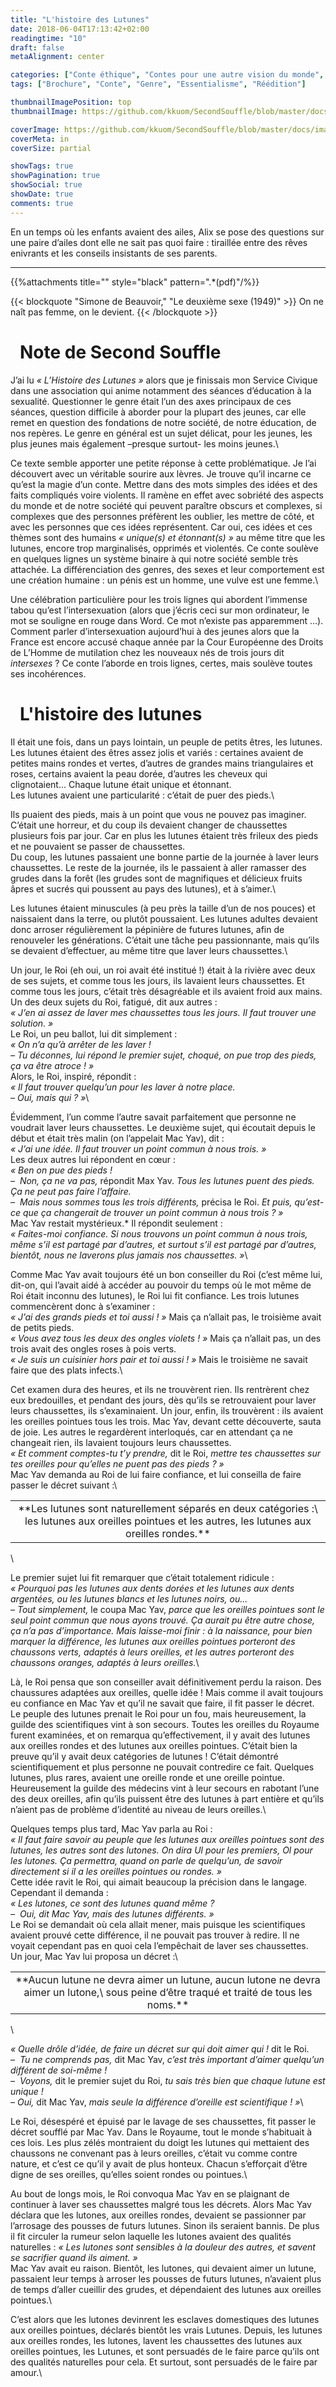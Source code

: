 ```yaml
---
title: "L'histoire des Lutunes"
date: 2018-06-04T17:13:42+02:00
readingtime: "10"
draft: false
metaAlignment: center

categories: ["Conte éthique", "Contes pour une autre vision du monde", "Réédition"]
tags: ["Brochure", "Conte", "Genre", "Essentialisme", "Réédition"]

thumbnailImagePosition: top
thumbnailImage: https://github.com/kkuom/SecondSouffle/blob/master/docs/images/Thumbnails/ConteEthique-Lutunes750.jpg?raw=true

coverImage: https://github.com/kkuom/SecondSouffle/blob/master/docs/images/Post-header.jpg?raw=true
coverMeta: in
coverSize: partial

showTags: true
showPagination: true
showSocial: true
showDate: true
comments: true
---
```

<section class="intro">
En un temps où les enfants avaient des ailes, Alix se pose des questions sur une paire d’ailes dont elle ne sait pas quoi faire&nbsp;: tiraillée entre des rêves enivrants et les conseils insistants de ses parents.
<!--more-->
<hr class="intro-divider">
<!-- toc -->
{{%attachments title="" style="black" pattern=".*(pdf)"/%}}
</section>

{{< blockquote "Simone de Beauvoir," "Le deuxième sexe (1949)" >}}
On ne naît pas femme, on le devient.
{{< /blockquote >}}


# <i class="fas fa-sticky-note" aria-hidden="true" style="padding-right:15px;"></i>Note de Second Souffle
J’ai lu *«&nbsp;L’Histoire des Lutunes&nbsp;»* alors que je finissais mon Service Civique dans une association qui anime notamment  des séances d’éducation à la sexualité. Questionner le genre était l’un des axes principaux de ces séances, question difficile à aborder pour la plupart des jeunes, car elle remet en question des fondations de notre société, de notre éducation, de nos repères. Le genre en général est un sujet délicat, pour les jeunes, les plus jeunes mais également –presque surtout- les moins jeunes.\

Ce texte semble apporter une petite réponse à cette problématique. Je l’ai découvert avec un véritable sourire aux lèvres. Je trouve qu’il incarne ce qu’est la magie d’un conte. Mettre dans des mots simples des idées et des faits compliqués voire violents.  Il ramène en effet avec sobriété des aspects du monde et de notre société qui peuvent paraître obscurs et complexes, si complexes que des personnes préfèrent les oublier, les mettre de côté, et avec les personnes que ces idées représentent. Car oui, ces idées et ces thèmes sont des humains *«&nbsp;unique(s) et étonnant(s)&nbsp;»* au même titre que les lutunes, encore trop marginalisés, opprimés et violentés. Ce conte soulève en quelques lignes un système binaire à qui notre société semble très attachée. La différenciation des genres, des sexes et leur comportement est une création humaine&nbsp;: un pénis est un homme, une vulve est une femme.\

Une célébration particulière pour les trois lignes qui abordent l’immense tabou qu’est l’intersexuation (alors que j’écris ceci sur mon ordinateur, le mot se souligne en rouge dans Word. Ce mot n’existe pas apparemment …). Comment parler d’intersexuation aujourd’hui à des jeunes alors que la France est encore accusé chaque année par la Cour Européenne des Droits de L’Homme de mutilation chez les nouveaux nés de trois jours dit *intersexes*&nbsp;? Ce conte l’aborde en trois lignes, certes, mais soulève toutes ses incohérences.

# <i class="far fa-bookmark" aria-hidden="true" style="padding-right:15px;"></i>L'histoire des lutunes
Il était une fois, dans un pays lointain, un peuple de petits êtres, les lutunes. Les lutunes étaient des êtres assez jolis et variés&nbsp;: certaines avaient de petites mains rondes et vertes, d’autres de grandes mains triangulaires et roses, certains avaient la peau dorée, d’autres les cheveux qui clignotaient... Chaque lutune était unique et étonnant.\
Les lutunes avaient une particularité&nbsp;: c’était de puer des pieds.\

Ils puaient des pieds, mais à un point que vous ne pouvez pas imaginer. C’était une horreur, et du coup ils devaient changer de chaussettes plusieurs fois par jour. Car en plus les lutunes étaient très frileux des pieds et ne pouvaient se passer de chaussettes.\
Du coup, les lutunes passaient une bonne partie de la journée à laver leurs chaussettes. Le reste de la journée, ils le passaient à aller ramasser des grudes dans la forêt (les grudes sont de magnifiques et délicieux fruits âpres et sucrés qui poussent au pays des lutunes), et à s’aimer.\

Les lutunes étaient minuscules (à peu près la taille d’un de nos pouces) et naissaient dans la terre, ou plutôt poussaient. Les lutunes adultes devaient donc arroser régulièrement la pépinière de futures lutunes, afin de renouveler les générations. C’était une tâche peu passionnante, mais qu’ils se devaient d’effectuer, au même titre que laver leurs chaussettes.\

Un jour, le Roi (eh oui, un roi avait été institué&nbsp;!) était à la rivière avec deux de ses sujets, et comme tous les jours, ils lavaient leurs chaussettes. Et comme tous les jours, c’était très désagréable et ils avaient froid aux mains. Un des deux sujets du Roi, fatigué, dit aux autres&nbsp;:\
*«&nbsp;J’en ai assez de laver mes chaussettes tous les jours. Il faut trouver une solution.&nbsp;»*\
Le Roi, un peu ballot, lui dit simplement&nbsp;:\
*«&nbsp;On n’a qu’à arrêter de les laver&nbsp;!*\
*–&nbsp;Tu déconnes, lui répond le premier sujet, choqué, on pue trop des pieds, ça va être atroce&nbsp;!&nbsp;»*\
Alors, le Roi, inspiré, répondit&nbsp;:\
*«&nbsp;Il faut trouver quelqu’un pour les laver à notre place.*\
*–&nbsp;Oui, mais qui&nbsp;?&nbsp;»*\

Évidemment, l’un comme l’autre savait parfaitement que personne ne voudrait laver leurs chaussettes. Le deuxième sujet, qui écoutait depuis le début et était très malin (on l’appelait Mac Yav), dit&nbsp;:\
*«&nbsp;J’ai une idée. Il faut trouver un point commun à nous trois.&nbsp;»*\
Les deux autres lui répondent en cœur&nbsp;:\
*«&nbsp;Ben on pue des pieds&nbsp;!*\
*–&nbsp; Non, ça ne va pas,* répondit Max Yav. *Tous les lutunes puent des pieds. Ça ne peut pas faire l’affaire.*\
*–&nbsp; Mais nous sommes tous les trois différents,* précisa le Roi. *Et puis, qu’est-ce que ça changerait de trouver un point commun à nous trois&nbsp;?&nbsp;»*\
Mac Yav restait mystérieux.* Il répondit seulement&nbsp;:\
*«&nbsp;Faites-moi confiance. Si nous trouvons un point commun à nous trois, même s’il est partagé par d’autres, et surtout s’il est partagé par d’autres, bientôt, nous ne laverons plus jamais nos chaussettes.&nbsp;»*\

Comme Mac Yav avait toujours été un bon conseiller du Roi (c’est même lui, dit-on, qui l’avait aidé à accéder au pouvoir du temps où le mot même de Roi était inconnu des lutunes), le Roi lui fit confiance. Les trois lutunes commencèrent donc à s’examiner&nbsp;:\
*«&nbsp;J’ai des grands pieds et toi aussi&nbsp;!&nbsp;»* Mais ça n’allait pas, le troisième avait de petits pieds.\
*«&nbsp;Vous avez tous les deux des ongles violets&nbsp;!&nbsp;»* Mais ça n’allait pas, un des trois avait des ongles roses à pois verts.\
*«&nbsp;Je suis un cuisinier hors pair et toi aussi&nbsp;!&nbsp;»* Mais le troisième ne savait faire que des plats infects.\

Cet examen dura des heures, et ils ne trouvèrent rien. Ils rentrèrent chez eux bredouilles, et pendant des jours, dès qu’ils se retrouvaient pour laver leurs chaussettes, ils s’examinaient. Un jour, enfin, ils trouvèrent&nbsp;: ils avaient les oreilles pointues tous les trois. Mac Yav, devant cette découverte, sauta de joie. Les autres le regardèrent interloqués, car en attendant ça ne changeait rien, ils lavaient toujours leurs chaussettes.\
*«&nbsp;Et comment comptes-tu t’y prendre,* dit le Roi, *mettre tes chaussettes sur tes oreilles pour qu’elles ne puent pas des pieds&nbsp;?&nbsp;»*\
Mac Yav demanda au Roi de lui faire confiance, et lui conseilla de faire passer le décret suivant&nbsp;:\

<table><tr><td><center>**Les lutunes sont naturellement séparés en deux catégories&nbsp;:\
les lutunes aux oreilles pointues et les autres, les lutunes aux oreilles rondes.**</center></td></tr></table>\

Le premier sujet lui fit remarquer que c’était totalement ridicule&nbsp;:\
*«&nbsp;Pourquoi pas les lutunes aux dents dorées et les lutunes aux dents argentées, ou les lutunes blancs et les lutunes noirs, ou...*\
*–&nbsp;Tout simplement,* le coupa Mac Yav, *parce que les oreilles pointues sont le seul point commun que nous ayons trouvé. Ça aurait pu être autre chose, ça n’a pas d’importance. Mais laisse-moi finir&nbsp;: à la naissance, pour bien marquer la différence, les lutunes aux oreilles pointues porteront des chaussons verts, adaptés à leurs oreilles, et les autres porteront des chaussons oranges, adaptés à leurs oreilles.*\

Là, le Roi pensa que son conseiller avait définitivement perdu la raison. Des chaussures adaptées aux oreilles, quelle idée&nbsp;! Mais comme il avait toujours eu confiance en Mac Yav et qu’il ne savait que faire, il fit passer le décret.\
Le peuple des lutunes prenait le Roi pour un fou, mais heureusement, la guilde des scientifiques vint à son secours. Toutes les oreilles du Royaume furent examinées, et on remarqua qu’effectivement, il y avait des lutunes aux oreilles rondes et des lutunes aux oreilles pointues. C’était bien la preuve qu’il y avait deux catégories de lutunes&nbsp;! C’était démontré scientifiquement et plus personne ne pouvait contredire ce fait. Quelques lutunes, plus rares, avaient une oreille ronde et une oreille pointue. Heureusement la guilde des médecins vint à leur secours en rabotant l’une des deux oreilles, afin qu’ils puissent être des lutunes à part entière et qu’ils n’aient pas de problème d’identité au niveau de leurs oreilles.\

Quelques temps plus tard, Mac Yav parla au Roi&nbsp;:\
*«&nbsp;Il faut faire savoir au peuple que les lutunes aux oreilles pointues sont des lutunes, les autres sont des lutones. On dira Ul pour les premiers, Ol pour les lutones. Ça permettra, quand on parle de quelqu’un, de savoir directement si il a les oreilles pointues ou rondes.&nbsp;»*\
Cette idée ravit le Roi, qui aimait beaucoup la précision dans le langage. Cependant il demanda&nbsp;:\
*«&nbsp;Les lutones, ce sont des lutunes quand même&nbsp;?*\
*–&nbsp; Oui, dit Mac Yav, mais des lutunes différents.&nbsp;»*\
Le Roi se demandait où cela allait mener, mais puisque les scientifiques avaient prouvé cette différence, il ne pouvait pas trouver à redire. Il ne voyait cependant pas en quoi cela l’empêchait de laver ses chaussettes.\
Un jour, Mac Yav lui proposa un décret&nbsp;:\

<table><tr><td><center>**Aucun lutune ne devra aimer un lutune, aucun lutone ne devra aimer un lutone,\
sous peine d’être traqué et traité de tous les noms.**</center></td></tr></table>\

*«&nbsp;Quelle drôle d’idée, de faire un décret sur qui doit aimer qui&nbsp;!* dit le Roi.*\
–&nbsp; Tu ne comprends pas,* dit Mac Yav, *c’est très important d’aimer quelqu’un différent de soi-même&nbsp;!\
–&nbsp; Voyons,* dit le premier sujet du Roi, *tu sais très bien que chaque lutune est unique&nbsp;!\
–&nbsp;Oui,* dit Mac Yav, *mais seule la différence d’oreille est scientifique&nbsp;!&nbsp;»*\

Le Roi, désespéré et épuisé par le lavage de ses chaussettes, fit passer le décret soufflé par Mac Yav. Dans le Royaume, tout le monde s’habituait à ces lois. Les plus zélés montraient du doigt les lutunes qui mettaient des chaussons ne convenant pas à leurs oreilles, c’était vu comme contre nature, et c’est ce qu’il y avait de plus honteux. Chacun s’efforçait d’être digne de ses oreilles, qu’elles soient rondes ou pointues.\

Au bout de longs mois, le Roi convoqua Mac Yav en se plaignant de continuer à laver ses chaussettes malgré tous les décrets. Alors Mac Yav déclara que les lutones, aux oreilles rondes, devaient se passionner par l’arrosage des pousses de futurs lutunes. Sinon ils seraient bannis. De plus il fit circuler la rumeur selon laquelle les lutones avaient des qualités naturelles&nbsp;: *«&nbsp;Les lutones sont sensibles à la douleur des autres, et savent se sacrifier quand ils aiment.&nbsp;»*\
Mac Yav avait eu raison. Bientôt, les lutones, qui devaient aimer un lutune, passaient leur temps à arroser les pousses de futurs lutunes, n’avaient plus de temps d’aller cueillir des grudes, et dépendaient des lutunes aux oreilles pointues.\

C’est alors que les lutones devinrent les esclaves domestiques des lutunes aux oreilles pointues, déclarés bientôt les vrais Lutunes. Depuis, les lutunes aux oreilles rondes, les lutones, lavent les chaussettes des lutunes aux oreilles pointues, les Lutunes, et sont persuadés de le faire parce qu’ils ont des qualités naturelles pour cela. Et surtout, sont persuadés de le faire par amour.\
